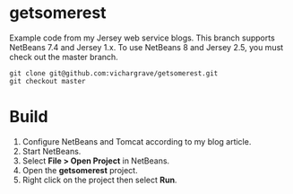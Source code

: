 # getsomerest

Example code from my Jersey web service blogs. This branch supports NetBeans 7.4 and Jersey 1.x. To use NetBeans 8 and Jersey 2.5, you must check
out the master branch.

```
git clone git@github.com:vichargrave/getsomerest.git
git checkout master
```

# Build

1. Configure NetBeans and Tomcat according to my blog article.
2. Start NetBeans.
3. Select __File > Open Project__ in NetBeans.
4. Open the __getsomerest__ project.
4. Right click on the project then select __Run__.
